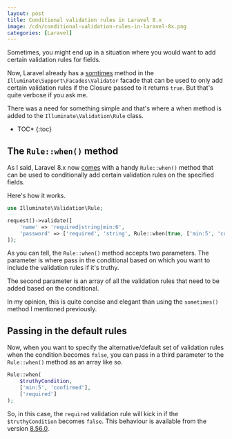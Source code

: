 ```yaml
---
layout: post
title: Conditional validation rules in Laravel 8.x
image: /cdn/conditional-validation-rules-in-laravel-8x.png
categories: [Laravel]
---
```


Sometimes, you might end up in a situation where you would want to add certain validation rules for fields. 

Now, Laravel already has a [somtimes](https://www.amitmerchant.com/conditionally-validate-request-fields-laravel/) method in the `Illuminate\Support\Facades\Validator` facade that can be used to only add certain validation rules if the Closure passed to it returns `true`. But that's quite verbose if you ask me.

There was a need for something simple and that's where a when method is added to the `Illuminate\Validation\Rule` class.

* TOC*
{:toc}

## The `Rule::when()` method

As I said, Laravel 8.x now [comes](https://github.com/laravel/framework/pull/38361) with a handy `Rule::when()` method that can be used to conditionally add certain validation rules on the specified fields.

Here's how it works.

```php
use Illuminate\Validation\Rule;

request()->validate([
    'name' => 'required|string|min:6',
    'password' => ['required', 'string', Rule::when(true, ['min:5', 'confirmed'])],
]);
```

As you can tell, the `Rule::when()` method accepts two parameters. The parameter is where pass in the conditional based on which you want to include the validation rules if it's truthy.

The second parameter is an array of all the validation rules that need to be added based on the conditional.

In my opinion, this is quite concise and elegant than using the `sometimes()` method I mentioned previously.

## Passing in the default rules

Now, when you want to specify the alternative/default set of validation rules when the condition becomes `false`, you can pass in a third parameter to the `Rule::when()` method as an array like so.

```php
Rule::when(
    $truthyCondition, 
    ['min:5', 'confirmed'], 
    ['required']
);
```

So, in this case, the `required` validation rule will kick in if the `$truthyCondition` becomes `false`. This behaviour is available from the version [8.56.0](https://github.com/laravel/framework/releases/tag/v8.56.0).